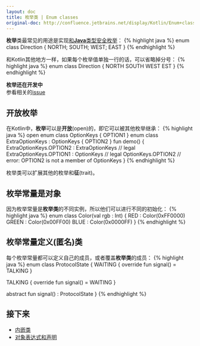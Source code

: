 ```yaml
---
layout: doc
title: 枚举类 | Enum classes
original-doc: http://confluence.jetbrains.net/display/Kotlin/Enum+classes
---
```


**枚举**类最常见的用途是实现[和**Java**类型安全枚举](http://www.javacamp.org/designPattern/enum.html)：
{% highlight java %}
enum class Direction {
  NORTH; SOUTH; WEST; EAST
}
{% endhighlight %}

和Kotlin其他地方一样，如果每个枚举值单独一行的话，可以省略掉分号：
{% highlight java %}
enum class Direction {
  NORTH
  SOUTH
  WEST
  EST
}
{% endhighlight %}

<div class="warn">
<strong>枚举还在开发中</strong>
<br/>
参看相关的<a href="http://youtrack.jetbrains.com/issues/KT?q=%23unresolved+enum">issue</a>
</div>


## 开放枚举

在Kotlin中，**枚举**可以是**开放**(open)的，即它可以被其他枚举继承：
{% highlight java %}
open enum class OptionKeys { 
  OPTION1 
} 
enum class ExtraOptionKeys : OptionKeys { 
  OPTION2 
} 
fun demo() { 
  ExtraOptionKeys.OPTION2 : ExtraOptionKeys // legal 
  ExtraOptionKeys.OPTION1 : OptionKeys // legal 
  OptionKeys.OPTION2 // error: OPTION2 is not a member of OptionKeys 
}
{% endhighlight %}

枚举类可以扩展其他的枚举和**征**(trait)。

## 枚举常量是对象

因为枚举常量是**枚举类**的不同实例，所以他们可以进行不同的初始化：
{% highlight java %}
enum class Color(val rgb : Int) {
  RED : Color(0xFF0000)
  GREEN : Color(0x00FF00)
  BLUE : Color(0x0000FF)
}
{% endhighlight %}


## 枚举常量定义(匿名)类

每个枚举常量都可以定义自己的成员，或者覆盖**枚举类**的成员：
{% highlight java %}
enum class ProtocolState { 
  WAITING { 
    override fun signal() = TALKING 
  } 
 
  TALKING { 
    override fun signal() = WAITING 
  } 
 
  abstract fun signal() : ProtocolState 
}
{% endhighlight %}

## 接下来
* [内嵌类](posts/nested-classes)
* [对象表达式和声明](posts/object-expressions)


